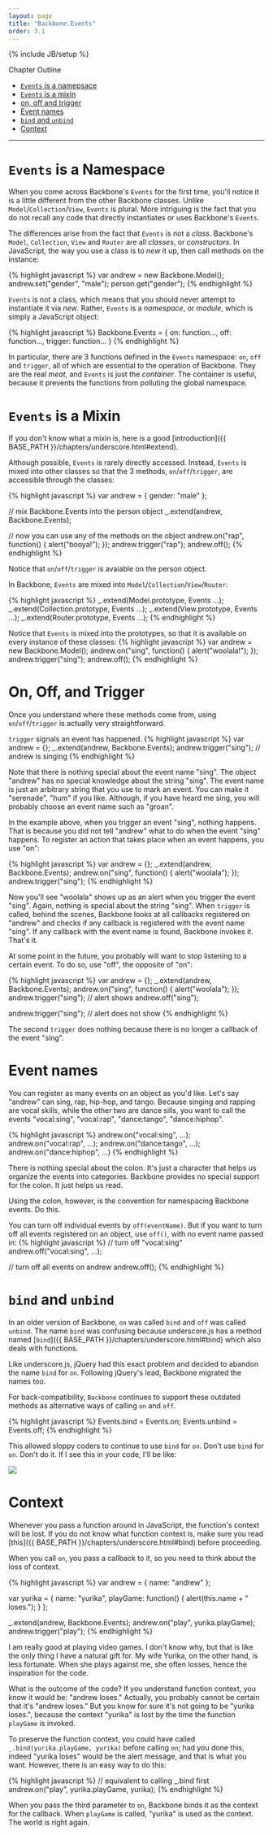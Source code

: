 ```yaml
---
layout: page
title: "Backbone.Events"
order: 3.1
---
```

{% include JB/setup %}

Chapter Outline

-  [`Events` is a namepsace](#namespace)
-  [`Events` is a mixin](#mixin)
-  [on, off and trigger](#methods)
-  [Event names](#names)
-  [`bind` and `unbind`](#bind)
-  [Context](#context)

---
# <a id="namspace">`Events` is a Namespace</a>
When you come across Backbone's `Events` for the first time, you'll notice it is a little different from the other Backbone classes. Unlike `Model`/`Collection`/`View`, `Events` is plural. More intriguing is the fact that you do not recall any code that directly instantiates or uses Backbone's `Events`.

The differences arise from the fact that `Events` is not a *class*. Backbone's `Model`, `Collection`, `View` and `Router` are all *classes*, or *constructors*. In JavaScript, the way you use a class is to *new* it up, then call methods on the instance:

{% highlight javascript %}
var andrew = new Backbone.Model();
andrew.set("gender", "male");
person.get("gender");
{% endhighlight %}

`Events` is not a class, which means that you should never attempt to instantiate it via *new*. Rather, `Events` is a *namespace*, or *module*, which is simply a JavaScript object:

{% highlight javascript %}
Backbone.Events = {
  on: function...,
  off: function...,
  trigger: function...
}
{% endhighlight %}

In particular, there are 3 functions defined in the `Events` namespace: `on`, `off` and `trigger`, all of which are essential to the operation of Backbone. They are the real <dfn>meat</dfn>, and `Events` is just the <dfn>container</dfn>. The container is useful, because it prevents the functions from polluting the global namespace.

# <a id="mixin">`Events` is a Mixin</a>

If you don't know what a mixin is, here is a good [introduction]({{ BASE_PATH }}/chapters/underscore.html#extend).

Although possible, `Events` is rarely directly accessed. Instead, `Events` is mixed into other classes so that the 3 methods, `on`/`off`/`trigger`, are accessible through the classes:

{% highlight javascript %}
var andrew = { gender: "male" };

// mix Backbone.Events into the person object
_.extend(andrew, Backbone.Events);

// now you can use any of the methods on the object
andrew.on("rap", function() {
  alert("booya!");
});
andrew.trigger("rap");
andrew.off();
{% endhighlight %}

Notice that `on`/`off`/`trigger` is avaiable on the person object.

In Backbone, `Events` are mixed into `Model`/`Collection`/`View`/`Router`:

{% highlight javascript %}
_.extend(Model.prototype, Events ...);
_.extend(Collection.prototype, Events ...);
_.extend(View.prototype, Events ...);
_.extend(Router.prototype, Events ...);
{% endhighlight %}

Notice that `Events` is mixed into the prototypes, so that it is available on every instance of these classes:
{% highlight javascript %}
var andrew = new Backbone.Model();
andrew.on("sing", function() {
  alert("woolala!");
});
andrew.trigger("sing");
andrew.off();
{% endhighlight %}

# <a id="methods">On, Off, and Trigger</a>

Once you understand where these methods come from, using `on`/`off`/`trigger` is actually very straightforward.

`trigger` signals an event has happened.
{% highlight javascript %}
var andrew = {};
_.extend(andrew, Backbone.Events);
andrew.trigger("sing"); // andrew is singing
{% endhighlight %}

Note that there is nothing special about the event name "sing". The object "andrew" has no special knowledge about the string "sing". The event name is just an arbitrary string that you use to mark an event. You can make it "serenade", "hum" if you like. Although, if you have heard me sing, you will probably choose an event name such as "groan".

In the example above, when you trigger an event "sing", nothing happens. That is because you did not tell "andrew" what to do when the event "sing" happens. To register an action that takes place when an event happens, you use "on":

{% highlight javascript %}
var andrew = {};
_.extend(andrew, Backbone.Events);
andrew.on("sing", function() {
  alert("woolala");
});
andrew.trigger("sing");
{% endhighlight %}

Now you'll see "woolala" shows up as an alert when you trigger the event "sing". Again, nothing is special about the string "sing". When `trigger` is called, behind the scenes, Backbone looks at all callbacks registered on "andrew" and checks if any callback is registered with the event name "sing". If any callback with the event name is found, Backbone invokes it. That's it.

At some point in the future, you probably will want to stop listening to a certain event. To do so, use "off", the opposite of "on":

{% highlight javascript %}
var andrew = {};
_.extend(andrew, Backbone.Events);
andrew.on("sing", function() {
  alert("woolala");
});
andrew.trigger("sing"); // alert shows
andrew.off("sing");

andrew.trigger("sing"); // alert does not show
{% endhighlight %}

The second `trigger` does nothing because there is no longer a callback of the event "sing".

# <a id="names">Event names</a>

You can register as many events on an object as you'd like. Let's say "andrew" can sing, rap, hip-hop, and tango. Because singing and rapping are vocal skills, while the other two are dance sills, you want to call the events "vocal:sing", "vocal:rap", "dance:tango", "dance:hiphop". 

{% highlight javascript %}
andrew.on("vocal:sing", ...);
andrew.on("vocal:rap", ...);
andrew.on("dance:tango", ...);
andrew.on("dance:hiphop", ...)
{% endhighlight %}

There is nothing special about the colon. It's just a character that helps us organize the events into categories. Backbone provides no special support for the colon. It just helps us read.

Using the colon, however, is the convention for namespacing Backbone events. Do this.

You can turn off individual events by `off(eventName)`. But if you want to turn off all events registered on an object, use `off()`, with no event name passed in:
{% highlight javascript %}
// turn off "vocal:sing"
andrew.off("vocal:sing", ...);

// turn off all events on andrew
andrew.off();
{% endhighlight %}


# <a id="bind">`bind` and `unbind`</a>

In an older version of Backbone, `on` was called `bind` and `off` was called `unbind`. The name `bind` was confusing because underscore.js has a method named [`bind`]({{ BASE_PATH }}/chapters/underscore.html#bind) which also deals with functions.

Like underscore.js, jQuery had this exact problem and decided to abandon the name `bind` for `on`. Following jQuery's lead, Backbone migrated the names too. 

For back-compatibility, `Backbone` continues to support these outdated methods as alternative ways of calling `on` and `off`.

{% highlight javascript %}
Events.bind = Events.on;
Events.unbind = Events.off;
{% endhighlight %}

This allowed sloppy coders to continue to use `bind` for `on`. Don't use `bind` for `on`. Don't do it. If I see this in your code, I'll be like:

<img src="{{ BASE_PATH }}/assets/rage-why.png" />

# <a id="context">Context</a>

Whenever you pass a function around in JavaScript, the function's context will be lost. If you do not know what function context is, make sure you read [this]({{ BASE_PATH }}/chapters/underscore.html#bind) before proceeding.

When you call `on`, you pass a callback to it, so you need to think about the loss of context.

{% highlight javascript %}
var andrew = {
    name: "andrew"
};

var yurika = {
  name: "yurika",
  playGame: function() {
    alert(this.name + " loses.");
  }
};

_.extend(andrew, Backbone.Events);
andrew.on("play", yurika.playGame);
andrew.trigger("play");
{% endhighlight %}

I am really good at playing video games. I don't know why, but that is like the only thing I have a natural gift for. My wife Yurika, on the other hand, is less fortunate. When she plays against me, she often losses, hence the inspiration for the code.

What is the outcome of the code? If you understand function context, you know it would be: "andrew loses." Actually, you probably cannot be certain that it's "andrew loses." But you know for sure it's not going to be "yurika loses.", because the context "yurika" is lost by the time the function `playGame` is invoked.

To preserve the function context, you could have called `_.bind(yurika.playGame, yurika)` before calling `on`; had you done this, indeed "yurika loses" would be the alert message, and that is what you want. However, there is an easy way to do this:

{% highlight javascript %}
// equivalent to calling _.bind first
andrew.on("play", yurika.playGame, yurika);
{% endhighlight %}

When you pass the third parameter to `on`, Backbone binds it as the context for the callback. When `playGame` is called, "yurika" is used as the context. The world is right again. 